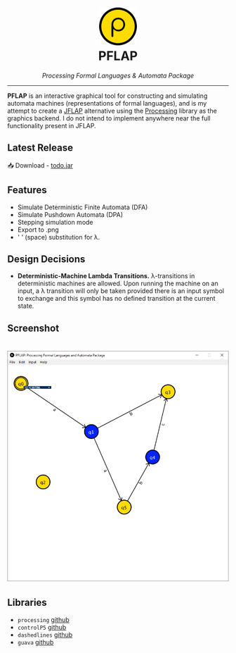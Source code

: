 <h1 align="center">
  <a href="https://github.com/micycle1/PFLAP">
  <img src="assets/icon.png" alt="Xi Editor"/></a><br>
PFLAP
</h1>

<p align="center"><em>Processing Formal Languages & Automata Package</em></p>

---

**PFLAP** is an interactive graphical tool for constructing and simulating automata machines (representations of formal languages), and is my attempt to create a [JFLAP](http://www.jflap.org/) alternative using the [Processing](https://processing.org/) library as the graphics backend. I do not intend to implement anywhere near the full functionality present in JFLAP.

## Latest Release

:inbox_tray: Download - [todo.jar](https://github.com/micycle1/PFLAP/releases/_.jar)

## Features
* Simulate Deterministic Finite Automata (DFA)
* Simulate Pushdown Automata (DPA)
* Stepping simulation mode
* Export to .png
* ' ' (space) substitution for λ.

## Design Decisions
* **Deterministic-Machine Lambda Transitions.** λ-transitions in deterministic machines are allowed. Upon running the machine on an input, a λ transition will only be taken provided there is an input symbol to exchange and this symbol has no defined transition at the current state.

## Screenshot
<h1 align="center">
<img src="/assets/screen.PNG"/>
</h1>

## Libraries
- `processing` [github](https://github.com/processing/processing)
- `controlP5` [github](https://github.com/sojamo/controlp5)
- `dashedlines` [github](https://github.com/garciadelcastillo/-dashed-lines-for-processing-)
- `guava` [github](https://github.com/google/guava)
